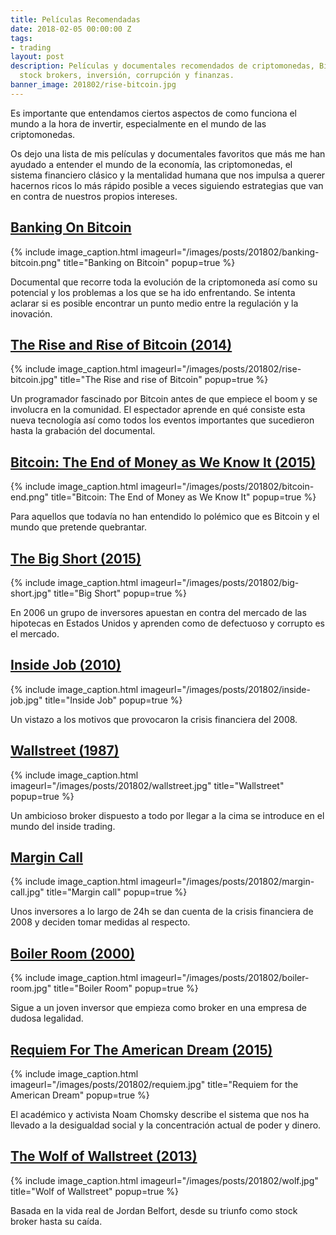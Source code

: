 ```yaml
---
title: Películas Recomendadas
date: 2018-02-05 00:00:00 Z
tags:
- trading
layout: post
description: Películas y documentales recomendados de criptomonedas, Bitcoin, economía,
  stock brokers, inversión, corrupción y finanzas.
banner_image: 201802/rise-bitcoin.jpg
---
```


Es importante que entendamos ciertos aspectos de como funciona el mundo a la hora de invertir, especialmente en el mundo de las criptomonedas.

Os dejo una lista de mis películas y documentales favoritos que más me han ayudado a entender el mundo de la economía, las criptomonedas, el sistema financiero clásico y la mentalidad humana que nos impulsa a querer hacernos ricos lo más rápido posible a veces siguiendo estrategias que van en contra de nuestros propios intereses.

<!--more-->


## <a rel="nofollow" href="http://www.imdb.com/title/tt5033790" >Banking On Bitcoin</a>

{% include image_caption.html imageurl="/images/posts/201802/banking-bitcoin.png" title="Banking on Bitcoin" popup=true %}

Documental que recorre toda la evolución de la criptomoneda así como su potencial y los problemas a los que se ha ido enfrentando. Se intenta aclarar si es posible encontrar un punto medio entre la regulación y la inovación.

## <a rel="nofollow" href="http://www.imdb.com/title/tt2821314/" >The Rise and Rise of Bitcoin (2014)</a>

{% include image_caption.html imageurl="/images/posts/201802/rise-bitcoin.jpg" title="The Rise and rise of Bitcoin" popup=true %}

Un programador fascinado por Bitcoin antes de que empiece el boom y se involucra en la comunidad. El espectador aprende en qué consiste esta nueva tecnología así como todos los eventos importantes que sucedieron hasta la grabación del documental.

## <a rel="nofollow" href="http://www.imdb.com/title/tt4654844/" >Bitcoin: The End of Money as We Know It (2015)</a>

{% include image_caption.html imageurl="/images/posts/201802/bitcoin-end.png" title="Bitcoin: The End of Money as We Know It" popup=true %}

Para aquellos que todavía no han entendido lo polémico que es Bitcoin y el mundo que pretende quebrantar.

## <a rel="nofollow" href="http://www.imdb.com/title/tt1596363"> The Big Short (2015)</a>

{% include image_caption.html imageurl="/images/posts/201802/big-short.jpg" title="Big Short" popup=true %}

En 2006 un grupo de inversores apuestan en contra del mercado de las hipotecas en Estados Unidos y aprenden como de defectuoso y corrupto es el mercado.

## <a rel="nofollow" href="http://www.imdb.com/title/tt1645089/" >Inside Job (2010)</a>

{% include image_caption.html imageurl="/images/posts/201802/inside-job.jpg" title="Inside Job" popup=true %}

Un vistazo a los motivos que provocaron la crisis financiera del 2008.

## <a rel="nofollow" href="http://www.imdb.com/title/tt0094291/" >Wallstreet (1987)</a>

{% include image_caption.html imageurl="/images/posts/201802/wallstreet.jpg" title="Wallstreet" popup=true %}

Un ambicioso broker dispuesto a todo por llegar a la cima se introduce en el mundo del inside trading.

## <a rel="nofollow" href="http://www.imdb.com/title/tt1615147/" >Margin Call</a>

{% include image_caption.html imageurl="/images/posts/201802/margin-call.jpg" title="Margin call" popup=true %}

Unos inversores a lo largo de 24h se dan cuenta de la crisis financiera de 2008 y deciden tomar medidas al respecto.

## <a rel="nofollow" href="http://www.imdb.com/title/tt0181984/" >Boiler Room (2000)</a>

{% include image_caption.html imageurl="/images/posts/201802/boiler-room.jpg" title="Boiler Room" popup=true %}

Sigue a un joven inversor que empieza como broker en una empresa de dudosa legalidad.

## <a rel="nofollow" href="http://www.imdb.com/title/tt3270538" >Requiem For The American Dream (2015)</a>

{% include image_caption.html imageurl="/images/posts/201802/requiem.jpg" title="Requiem for the American Dream" popup=true %}

El académico y activista Noam Chomsky describe el sistema que nos ha llevado a la desigualdad social y la concentración actual de poder y dinero.

## <a rel="nofollow" href="http://www.imdb.com/title/tt0993846/" >The Wolf of Wallstreet (2013)</a>

{% include image_caption.html imageurl="/images/posts/201802/wolf.jpg" title="Wolf of Wallstreet" popup=true %}

Basada en la vida real de  Jordan Belfort, desde su triunfo como stock broker hasta su caída.



